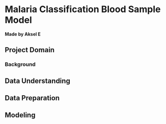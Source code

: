 # Malaria Classification Blood Sample Model

**Made by Aksel E**

## Project Domain
### Background

## Data Understanding

## Data Preparation

## Modeling
